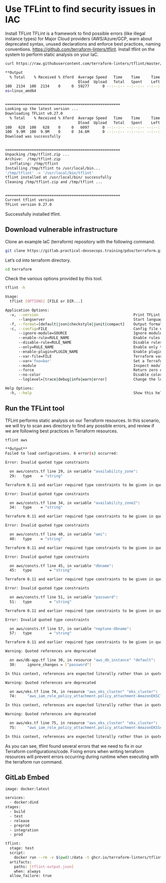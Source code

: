 # Use TFLint to find security issues in IAC
Install TFLint
TFLint is a framework to find possible errors (like illegal instance types) for Major Cloud providers (AWS/Azure/GCP, warn about deprecated syntax, unused declarations and enforce best practices, naming conventions.
https://github.com/terraform-linters/tflint.
Install tflint on the system to perform static analysis on your IaC.
```sh
curl https://raw.githubusercontent.com/terraform-linters/tflint/master/install_linux.sh | bash
```
```sh
**Output
  % Total    % Received % Xferd  Average Speed   Time    Time     Time  Current
                                 Dload  Upload   Total   Spent    Left  Speed
100  2134  100  2134    0     0  59277      0 --:--:-- --:--:-- --:--:-- 60971
os=linux_amd64


====================================================
Looking up the latest version ...
Downloading TFLint v0.27.0
  % Total    % Received % Xferd  Average Speed   Time    Time     Time  Current
                                 Dload  Upload   Total   Spent    Left  Speed
100   628  100   628    0     0   6097      0 --:--:-- --:--:-- --:--:--  6097
100  9.9M  100  9.9M    0     0  34.6M      0 --:--:-- --:--:-- --:--:-- 34.6M
Download was successfully


====================================================
Unpacking /tmp/tflint.zip ...
Archive:  /tmp/tflint.zip
  inflating: /tmp/tflint             
Installing /tmp/tflint to /usr/local/bin...
'/tmp/tflint' -> '/usr/local/bin/tflint'
tflint installed at /usr/local/bin/ successfully
Cleaning /tmp/tflint.zip and /tmp/tflint ...


====================================================
Current tflint version
TFLint version 0.27.0
```
Successfully installed tflint.
## Download vulnerable infrastructure
Clone an example IaC (terraform) repository with the following command.
```sh
git clone https://gitlab.practical-devsecops.training/pdso/terraform.git
```
Let’s cd into terraform directory.
```sh
cd terraform
```
Check the various options provided by this tool.
```sh
tflint -h
```
```sh
Usage:
  tflint [OPTIONS] [FILE or DIR...]

Application Options:
  -v, --version                                           Print TFLint version
      --langserver                                        Start language server
  -f, --format=[default|json|checkstyle|junit|compact]    Output format (default: default)
  -c, --config=FILE                                       Config file name (default: .tflint.hcl)
      --ignore-module=SOURCE                              Ignore module sources
      --enable-rule=RULE_NAME                             Enable rules from the command line
      --disable-rule=RULE_NAME                            Disable rules from the command line
      --only=RULE_NAME                                    Enable only this rule, disabling all other defaults. Can be specified multiple times
      --enable-plugin=PLUGIN_NAME                         Enable plugins from the command line
      --var-file=FILE                                     Terraform variable file name
      --var='foo=bar'                                     Set a Terraform variable
      --module                                            Inspect modules
      --force                                             Return zero exit status even if issues found
      --no-color                                          Disable colorized output
      --loglevel=[trace|debug|info|warn|error]            Change the loglevel

Help Options:
  -h, --help                                              Show this help message
```
## Run the TFLint tool
TFLint performs static analysis on our Terraform resources. In this scenario, we will try to scan aws directory to find any possible errors, and review if we are following best practices in Terraform resources.
```sh
tflint aws
```
```sh
**Output**
Failed to load configurations. 6 error(s) occurred:

Error: Invalid quoted type constraints

  on aws/consts.tf line 29, in variable "availability_zone":
  29:   type    = "string"

Terraform 0.11 and earlier required type constraints to be given in quotes, but that form is now deprecated and will be removed in a future version of Terraform. Remove the quotes around "string".

Error: Invalid quoted type constraints

  on aws/consts.tf line 34, in variable "availability_zone2":
  34:   type    = "string"

Terraform 0.11 and earlier required type constraints to be given in quotes, but that form is now deprecated and will be removed in a future version of Terraform. Remove the quotes around "string".

Error: Invalid quoted type constraints

  on aws/consts.tf line 40, in variable "ami":
  40:   type    = "string"

Terraform 0.11 and earlier required type constraints to be given in quotes, but that form is now deprecated and will be removed in a future version of Terraform. Remove the quotes around "string".

Error: Invalid quoted type constraints

  on aws/consts.tf line 45, in variable "dbname":
  45:   type        = "string"

Terraform 0.11 and earlier required type constraints to be given in quotes, but that form is now deprecated and will be removed in a future version of Terraform. Remove the quotes around "string".

Error: Invalid quoted type constraints

  on aws/consts.tf line 51, in variable "password":
  51:   type        = "string"

Terraform 0.11 and earlier required type constraints to be given in quotes, but that form is now deprecated and will be removed in a future version of Terraform. Remove the quotes around "string".

Error: Invalid quoted type constraints

  on aws/consts.tf line 57, in variable "neptune-dbname":
  57:   type        = "string"

Terraform 0.11 and earlier required type constraints to be given in quotes, but that form is now deprecated and will be removed in a future version of Terraform. Remove the quotes around "string".

Warning: Quoted references are deprecated

  on aws/db-app.tf line 30, in resource "aws_db_instance" "default":
  30:     ignore_changes = ["password"]

In this context, references are expected literally rather than in quotes. Terraform 0.11 and earlier required quotes, but quoted references are now deprecated and will be removed in a future version of Terraform. Remove the quotes surrounding this reference to silence this warning.

Warning: Quoted references are deprecated

  on aws/eks.tf line 74, in resource "aws_eks_cluster" "eks_cluster":
  74:     "aws_iam_role_policy_attachment.policy_attachment-AmazonEKSClusterPolicy",

In this context, references are expected literally rather than in quotes. Terraform 0.11 and earlier required quotes, but quoted references are now deprecated and will be removed in a future version of Terraform. Remove the quotes surrounding this reference to silence this warning.

Warning: Quoted references are deprecated

  on aws/eks.tf line 75, in resource "aws_eks_cluster" "eks_cluster":
  75:     "aws_iam_role_policy_attachment.policy_attachment-AmazonEKSServicePolicy",

In this context, references are expected literally rather than in quotes. Terraform 0.11 and earlier required quotes, but quoted references are now deprecated and will be removed in a future version of Terraform. Remove the quotes surrounding this reference to silence this warning.
```
As you can see, tflint found several errors that we need to fix in our Terraform configurations/code. Fixing errors when writing terraform resources will prevent errors occurring during runtime when executing with the terraform run command.

## GitLab Embed
```sh
image: docker:latest

services:
  - docker:dind
stages:
  - build
  - test
  - release
  - preprod
  - integration
  - prod

tflint:
  stage: test
  script:
    docker run --rm -v $(pwd):/data -t ghcr.io/terraform-linters/tflint aws -f json | tee tflint-output.json
  artifacts:
    paths: [tflint-output.json]
    when: always
  allow_failure: true
```

